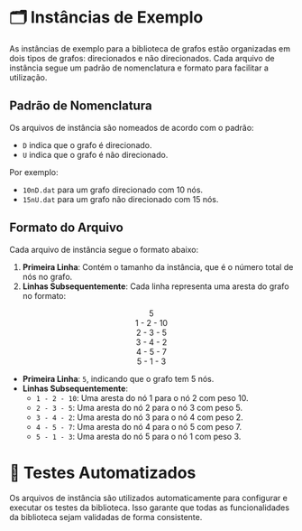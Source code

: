 # 🗂️ Instâncias de Exemplo 

As instâncias de exemplo para a biblioteca de grafos estão organizadas em dois tipos de grafos: direcionados e não direcionados. Cada arquivo de instância segue um padrão de nomenclatura e formato para facilitar a utilização.

## Padrão de Nomenclatura 

Os arquivos de instância são nomeados de acordo com o padrão:

- `D` indica que o grafo é direcionado.
- `U` indica que o grafo é não direcionado.

Por exemplo:
- `10nD.dat` para um grafo direcionado com 10 nós.
- `15nU.dat` para um grafo não direcionado com 15 nós.

## Formato do Arquivo 

Cada arquivo de instância segue o formato abaixo:

1. **Primeira Linha**: Contém o tamanho da instância, que é o número total de nós no grafo.
2. **Linhas Subsequentemente**: Cada linha representa uma aresta do grafo no formato:

<p align="center">
5<br>
1 - 2 - 10<br>
2 - 3 - 5<br>
3 - 4 - 2<br>
4 - 5 - 7<br>
5 - 1 - 3
</p>

- **Primeira Linha**: `5`, indicando que o grafo tem 5 nós.
- **Linhas Subsequentemente**:
  - `1 - 2 - 10`: Uma aresta do nó 1 para o nó 2 com peso 10.
  - `2 - 3 - 5`: Uma aresta do nó 2 para o nó 3 com peso 5.
  - `3 - 4 - 2`: Uma aresta do nó 3 para o nó 4 com peso 2.
  - `4 - 5 - 7`: Uma aresta do nó 4 para o nó 5 com peso 7.
  - `5 - 1 - 3`: Uma aresta do nó 5 para o nó 1 com peso 3.


# 🔧 Testes Automatizados 

Os arquivos de instância são utilizados automaticamente para configurar e executar os testes da biblioteca. Isso garante que todas as funcionalidades da biblioteca sejam validadas de forma consistente.
